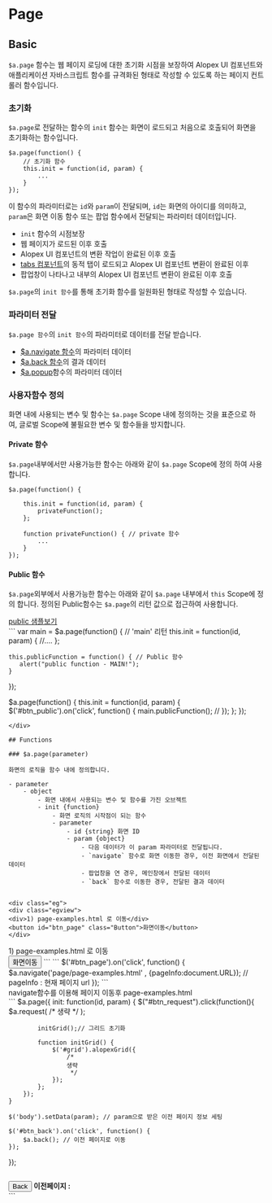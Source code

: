

# Page
## Basic

`$a.page` 함수는 웹 페이지 로딩에 대한 초기화 시점을 보장하여 
Alopex UI 컴포넌트와 애플리케이션 자바스크립트 함수를 규격화된 형태로 작성할 수 있도록 하는 페이지 컨트롤러 함수입니다.


### 초기화

`$a.page`로 전달하는 함수의 `init` 함수는 화면이 로드되고 처음으로 호출되어 화면을 초기화하는 함수입니다.

```
$a.page(function() {
	// 초기화 함수
	this.init = function(id, param) {
		...
	}
});
```

이 함수의 파라미터로는 `id`와 `param`이 전달되며, `id`는 화면의 아이디를 의미하고, `param`은 화면 이동 함수 또는 팝업 함수에서 전달되는 파라미터 데이터입니다.

- `init` 함수의 시점보장
-  웹 페이지가 로드된 이후 호출
-  Alopex UI 컴포넌트의 변환 작업이 완료된 이후 호출
-  [tabs 컴포넌트](../dev-component/component.html?target=tabs#basic)의 동적 탭이 로드되고 Alopex UI 컴포넌트 변환이 완료된 이후
-  팝업창이 나타나고 내부의 Alopex UI 컴포넌트 변환이 완료된 이후 호출


`$a.page`의 `init 함수`를 통해 초기화 함수를 일원화된 형태로 작성할 수 있습니다.

### 파라미터 전달

`$a.page 함수`의 `init 함수`의 파라미터로 데이터를 전달 받습니다. 

-  [$a.navigate 함수](javascript.html?target=navigate#basic)의 파라미터 데이터
-  [$a.back 함수](javascript.html?target=navigate#basic)의 결과 데이터
-  [$a.popup](javascript.html?target=popup#basic)함수의 파라미터 데이터

### 사용자함수 정의

화면 내에 사용되는 변수 및 함수는 `$a.page` Scope 내에 정의하는 것을 표준으로 하여, 글로벌 Scope에 불필요한 변수 및 함수들을 방지합니다.

#### Private 함수
`$a.page`내부에서만 사용가능한 함수는 아래와 같이 `$a.page` Scope에 정의 하여 사용합니다.

```
$a.page(function() {
	
	this.init = function(id, param) {
        privateFunction();
    };
	
    function privateFunction() { // private 함수
    	...
    }
});
```

#### Public 함수
`$a.page`외부에서 사용가능한 함수는 아래와 같이 `$a.page` 내부에서 `this` Scope에 정의 합니다.
정의된 Public함수는 `$a.page`의 리턴 값으로 접근하여 사용합니다.


<div class="eg">
<div class="egview">
<a href="page/page-examples-public.html" target="_black">public 샘플보기</a>
</div>
```
var main = $a.page(function() { // 'main' 리턴 
    this.init = function(id, param) {
    	//....
    };

    this.publicFunction = function() { // Public 함수
       alert("public function - MAIN!");
    }
});

$a.page(function() {
	this.init = function(id, param) {
		$('#btn_public').on('click', function() {
			main.publicFunction(); //
		});
	};
});
```
</div>

## Functions

### $a.page(parameter)

화면의 로직을 함수 내에 정의합니다.

- parameter
	- object
		- 화면 내에서 사용되는 변수 및 함수를 가진 오브젝트
		- init {function}
			- 화면 로직의 시작점이 되는 함수
			- parameter
				- id {string} 화면 ID
				- param {object}
					- 다음 데이터가 이 param 파라미터로 전달됩니다.
					- `navigate` 함수로 화면 이동한 경우, 이전 화면에서 전달된 데이터
					- 팝업창을 연 경우, 메인창에서 전달된 데이터
					- `back` 함수로 이동한 경우, 전달된 결과 데이터


<div class="eg">
<div class="egview">
<div>1) page-examples.html 로 이동</div>
<button id="btn_page" class="Button">화면이동</button>
</div>
```
<div>1) page-examples.html 로 이동</div>
<button id="btn_page" class="Button">화면이동</button>
```
```
$('#btn_page').on('click', function() {
	$a.navigate('page/page-examples.html' , {pageInfo:document.URL}); // pageInfo : 현재 페이지 url
});
```
</div>
<script>
	$('#btn_page').on('click', function() {
		$a.navigate('page/page-examples.html' , {pageInfo:document.URL});
	});
</script>

<div class="eg">
<div class="egview">
<div>  navigate함수를 이용해 페이지 이동후 page-examples.html </div>
</div>
```
$a.page({
	init: function(id, param) {
		$("#btn_request").click(function(){
			$a.request(
				/* 
				생략
				 */
			);		

	        initGrid();// 그리드 초기화

			function initGrid() {
				$('#grid').alopexGrid({
					/* 
					생략
					 */
				});
			};
		});
	}

	$('body').setData(param); // param으로 받은 이전 페이지 정보 세팅 

	$('#btn_back').on('click', function() { 
		$a.back(); // 이전 페이지로 이동
	});
});
```
```
<div>
	<div id="grid"></div>
	<div>
		<button id="btn_back" class="Button">Back</button>
		<strong>이전페이지 :</strong>		
		<span data-bind="text:pageInfo"></span>
	</div>				
</div>
```
</div>


				
<script>
$a.page(function() {
	this.init = function() {
		//console.log('init');
	};

});


$a.page(function() {
	this.init = function() {
		//console.log('init2');
	};

});




$a.page({
	// 초기화 함수
	init: function(id, param) {
		$a.page.method = 'POST';
		$a.page.getGridData(param.id);
		
	},
	
	method: 'GET', // 화면에서 사용되는 변수
	
	getGridData: function(id) { // 화면에서 사용되는 함수.
		/* function implementation area */
		
	}
});
</script>
